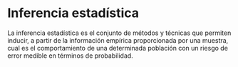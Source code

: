 # Inferencia estadística

La inferencia estadística es el conjunto de métodos y técnicas que permiten inducir, a partir de la información empírica proporcionada por una muestra, cual es el comportamiento de una determinada población con un riesgo de error medible en términos de probabilidad.